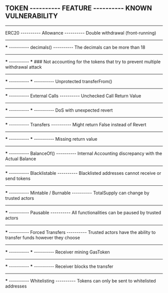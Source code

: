 ## TOKEN ---------- FEATURE ---------- KNOWN VULNERABILITY

---

ERC20 ---------- Allowance ---------- Double withdrawal (front-running)

---

****\***** ---------- decimals() ---------- The decimals can be more than 18

---

****\***** ---------- ****\***** ### Not accounting for the tokens that try to prevent multiple withdrawal attack

---

****\***** ---------- ****\***** ---------- Unprotected ‍‍‍‍‍‍‍transferFrom()

---

****\***** ---------- External Calls ---------- Unchecked Call Return Value

---

****\***** ---------- ****\***** ---------- DoS with unexpected revert

---

****\***** ---------- Transfers ---------- Might return False instead of Revert

---

****\***** ---------- ****\***** ---------- Missing return value

---

****\***** ---------- BalanceOf() ---------- Internal Accounting discrepancy with the Actual Balance

---

****\***** ---------- Blacklistable ---------- Blacklisted addresses cannot receive or send tokens

---

****\***** ---------- Mintable / Burnable ---------- TotalSupply can change by trusted actors

---

****\***** ---------- Pausable ---------- All functionalities can be paused by trusted actors

---

****\***** ---------- Forced Transfers ---------- Trusted actors have the ability to transfer funds however they choose

---

****\***** ---------- ****\***** ---------- Receiver mining GasToken

---

****\***** ---------- ****\***** ---------- Receiver blocks the transfer

---

****\***** ---------- Whitelisting ---------- Tokens can only be sent to whitelisted addresses
